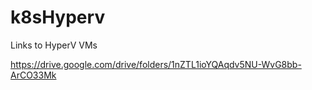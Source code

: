 # k8sHyperv

Links to HyperV VMs

https://drive.google.com/drive/folders/1nZTL1ioYQAqdv5NU-WvG8bb-ArCO33Mk

